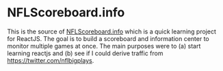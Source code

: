 # NFLScoreboard.info

This is the source of [NFLScoreboard.info](https://nflscoreboard.info) which is a quick learning project for ReactJS. The goal is to build a scoreboard and information center to monitor multiple games at once. The main purposes were to (a) start learning reactjs and (b) see if I could derive traffic from https://twitter.com/nflbigplays.
